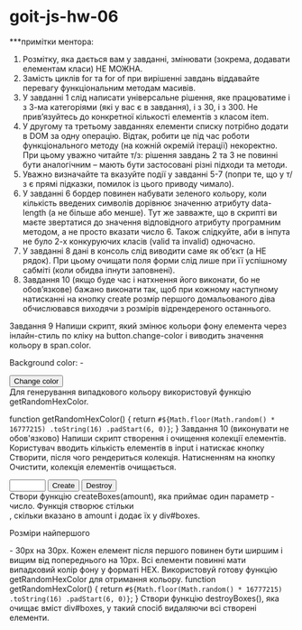# goit-js-hw-06

\*\*\*примітки ментора:

1. Розмітку, яка дається вам у завданні, змінювати (зокрема, додавати елементам класи) НЕ МОЖНА.
2. Замість циклів for та for of при вирішенні завдань віддавайте перевагу функціональним методам масивів.
3. У завданні 1 слід написати універсальне рішення, яке працюватиме і з 3-ма категоріями (які у вас є в завдання), і з 30, і з 300. Не прив’язуйтесь до конкретної кількості елементів з класом item.
4. У другому та третьому завданнях елементи списку потрібно додати в DOM за одну операцію. Відтак, робити це під час роботи функціонального методу (на кожній окремій ітерації) некоректно. При цьому уважно читайте т/з: рішення завдань 2 та 3 не повинні бути аналогічним – мають бути застосовані різні підходи та методи.
5. Уважно визначайте та вказуйте події у завданні 5-7 (попри те, що у т/з є прямі підказки, помилок із цього приводу чимало).
6. У завданні 6 бордер повинен набувати зеленого кольору, коли кількість введених символів дорівнює значенню атрибуту data-length (а не більше або менше). Тут же завважте, що в скрипті ви маєте звертатися до значення відповідного атрибуту програмним методом, а не просто вказати число 6. Також слідкуйте, аби в інпута не було 2-х конкуруючих класів (valid та invalid) одночасно.
7. У завданні 8 дані в консоль слід виводити саме як об’єкт (а НЕ рядок). При цьому очищати поля форми слід лише при її успішному сабміті (коли обидва іпнути заповнені).
8. Завдання 10 (якщо буде час і натхнення його виконати, бо не обов’язкове) бажано виконати так, щоб при кожному наступному натисканні на кнопку create розмір першого домальованого діва обчислювався виходячи з розмірів відрендереного останнього.

Завдання 9
Напиши скрипт, який змінює кольори фону елемента <body> через інлайн-стиль по кліку на button.change-color і виводить значення кольору в span.color.

<div class="widget">
  <p>Background color: <span class="color">-</span></p>
  <button type="button" class="change-color">Change color</button>
</div>
Для генерування випадкового кольору використовуй функцію getRandomHexColor.

function getRandomHexColor() {
return `#${Math.floor(Math.random() * 16777215) .toString(16) .padStart(6, 0)}`;
}
Завдання 10 (виконувати не обов'язково)
Напиши скрипт створення і очищення колекції елементів. Користувач вводить кількість елементів в input і натискає кнопку Створити, після чого рендериться колекція. Натисненням на кнопку Очистити, колекція елементів очищається.

<div id="controls">
  <input type="number" min="1" max="100" step="1" />
  <button type="button" data-create>Create</button>
  <button type="button" data-destroy>Destroy</button>
</div>

<div id="boxes"></div>
Створи функцію createBoxes(amount), яка приймає один параметр - число. Функція створює стільки <div>, скільки вказано в amount і додає їх у div#boxes.

Розміри найпершого <div> - 30px на 30px.
Кожен елемент після першого повинен бути ширшим і вищим від попереднього на 10px.
Всі елементи повинні мати випадковий колір фону у форматі HEX. Використовуй готову функцію getRandomHexColor для отримання кольору.
function getRandomHexColor() {
return `#${Math.floor(Math.random() * 16777215) .toString(16) .padStart(6, 0)}`;
}
Створи функцію destroyBoxes(), яка очищає вміст div#boxes, у такий спосіб видаляючи всі створені елементи.
